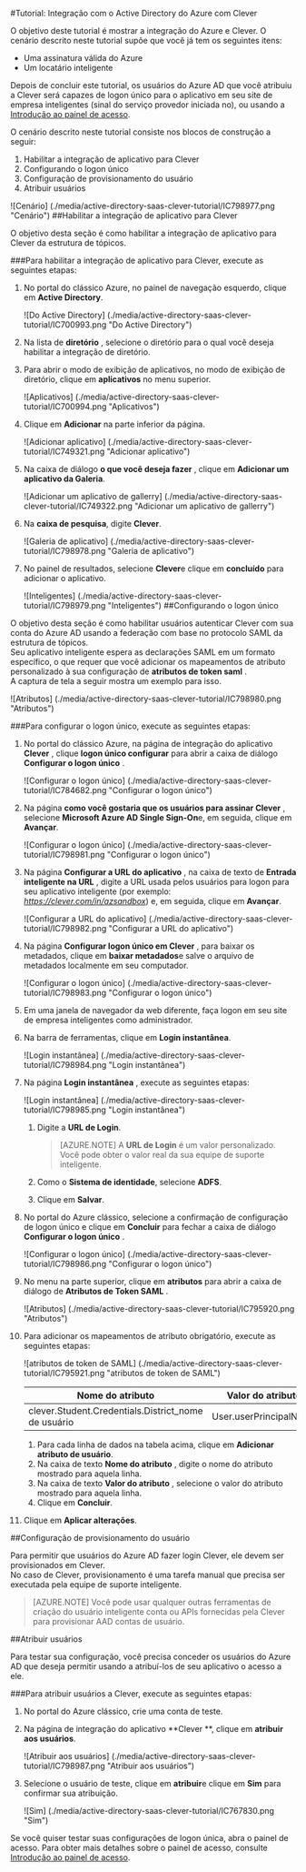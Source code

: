 <properties 
    pageTitle="Tutorial: Integração com o Active Directory do Azure com Clever | Microsoft Azure" 
    description="Saiba como usar Clever com o Azure Active Directory para habilitar o logon único, provisionamento automatizado e muito mais!" 
    services="active-directory" 
    authors="jeevansd"  
    documentationCenter="na" 
    manager="femila"/>
<tags 
    ms.service="active-directory" 
    ms.devlang="na" 
    ms.topic="article" 
    ms.tgt_pltfrm="na" 
    ms.workload="identity" 
    ms.date="09/29/2016" 
    ms.author="jeedes" />

#<a name="tutorial-azure-active-directory-integration-with-clever"></a>Tutorial: Integração com o Active Directory do Azure com Clever

O objetivo deste tutorial é mostrar a integração do Azure e Clever. O cenário descrito neste tutorial supõe que você já tem os seguintes itens:

-   Uma assinatura válida do Azure
-   Um locatário inteligente

Depois de concluir este tutorial, os usuários do Azure AD que você atribuiu a Clever será capazes de logon único para o aplicativo em seu site de empresa inteligentes (sinal do serviço provedor iniciada no), ou usando a [Introdução ao painel de acesso](active-directory-saas-access-panel-introduction.md).

O cenário descrito neste tutorial consiste nos blocos de construção a seguir:

1.  Habilitar a integração de aplicativo para Clever
2.  Configurando o logon único
3.  Configuração de provisionamento do usuário
4.  Atribuir usuários

![Cenário] (./media/active-directory-saas-clever-tutorial/IC798977.png "Cenário")
##<a name="enabling-the-application-integration-for-clever"></a>Habilitar a integração de aplicativo para Clever

O objetivo desta seção é como habilitar a integração de aplicativo para Clever da estrutura de tópicos.

###<a name="to-enable-the-application-integration-for-clever-perform-the-following-steps"></a>Para habilitar a integração de aplicativo para Clever, execute as seguintes etapas:

1.  No portal do clássico Azure, no painel de navegação esquerdo, clique em **Active Directory**.

    ![Do Active Directory] (./media/active-directory-saas-clever-tutorial/IC700993.png "Do Active Directory")

2.  Na lista de **diretório** , selecione o diretório para o qual você deseja habilitar a integração de diretório.

3.  Para abrir o modo de exibição de aplicativos, no modo de exibição de diretório, clique em **aplicativos** no menu superior.

    ![Aplicativos] (./media/active-directory-saas-clever-tutorial/IC700994.png "Aplicativos")

4.  Clique em **Adicionar** na parte inferior da página.

    ![Adicionar aplicativo] (./media/active-directory-saas-clever-tutorial/IC749321.png "Adicionar aplicativo")

5.  Na caixa de diálogo **o que você deseja fazer** , clique em **Adicionar um aplicativo da Galeria**.

    ![Adicionar um aplicativo de gallerry] (./media/active-directory-saas-clever-tutorial/IC749322.png "Adicionar um aplicativo de gallerry")

6.  Na **caixa de pesquisa**, digite **Clever**.

    ![Galeria de aplicativo] (./media/active-directory-saas-clever-tutorial/IC798978.png "Galeria de aplicativo")

7.  No painel de resultados, selecione **Clever**e clique em **concluído** para adicionar o aplicativo.

    ![Inteligentes] (./media/active-directory-saas-clever-tutorial/IC798979.png "Inteligentes")
##<a name="configuring-single-sign-on"></a>Configurando o logon único

O objetivo desta seção é como habilitar usuários autenticar Clever com sua conta do Azure AD usando a federação com base no protocolo SAML da estrutura de tópicos.  
Seu aplicativo inteligente espera as declarações SAML em um formato específico, o que requer que você adicionar os mapeamentos de atributo personalizado à sua configuração de **atributos de token saml** .  
A captura de tela a seguir mostra um exemplo para isso.

![Atributos] (./media/active-directory-saas-clever-tutorial/IC798980.png "Atributos")

###<a name="to-configure-single-sign-on-perform-the-following-steps"></a>Para configurar o logon único, execute as seguintes etapas:

1.  No portal do clássico Azure, na página de integração do aplicativo **Clever** , clique **logon único configurar** para abrir a caixa de diálogo **Configurar o logon único** .

    ![Configurar o logon único] (./media/active-directory-saas-clever-tutorial/IC784682.png "Configurar o logon único")

2.  Na página **como você gostaria que os usuários para assinar Clever** , selecione **Microsoft Azure AD Single Sign-On**e, em seguida, clique em **Avançar**.

    ![Configurar o logon único] (./media/active-directory-saas-clever-tutorial/IC798981.png "Configurar o logon único")

3.  Na página **Configurar a URL do aplicativo** , na caixa de texto de **Entrada inteligente na URL** , digite a URL usada pelos usuários para logon para seu aplicativo inteligente (por exemplo: *https://clever.com/in/azsandbox*) e, em seguida, clique em **Avançar**.

    ![Configurar a URL do aplicativo] (./media/active-directory-saas-clever-tutorial/IC798982.png "Configurar a URL do aplicativo")

4.  Na página **Configurar logon único em Clever** , para baixar os metadados, clique em **baixar metadados**e salve o arquivo de metadados localmente em seu computador.

    ![Configurar o logon único] (./media/active-directory-saas-clever-tutorial/IC798983.png "Configurar o logon único")

5.  Em uma janela de navegador da web diferente, faça logon em seu site de empresa inteligentes como administrador.

6.  Na barra de ferramentas, clique em **Login instantânea**.

    ![Login instantânea] (./media/active-directory-saas-clever-tutorial/IC798984.png "Login instantânea")

7.  Na página **Login instantânea** , execute as seguintes etapas:

    ![Login instantânea] (./media/active-directory-saas-clever-tutorial/IC798985.png "Login instantânea")

    1.  Digite a **URL de Login**.  

        >[AZURE.NOTE] A **URL de Login** é um valor personalizado.
Você pode obter o valor real da sua equipe de suporte inteligente.

    2.  Como o **Sistema de identidade**, selecione **ADFS**.
    3.  Clique em **Salvar**.

8.  No portal do Azure clássico, selecione a confirmação de configuração de logon único e clique em **Concluir** para fechar a caixa de diálogo **Configurar o logon único** .

    ![Configurar o logon único] (./media/active-directory-saas-clever-tutorial/IC798986.png "Configurar o logon único")

9.  No menu na parte superior, clique em **atributos** para abrir a caixa de diálogo de **Atributos de Token SAML** .

    ![Atributos] (./media/active-directory-saas-clever-tutorial/IC795920.png "Atributos")

10. Para adicionar os mapeamentos de atributo obrigatório, execute as seguintes etapas:

    ![atributos de token de SAML] (./media/active-directory-saas-clever-tutorial/IC795921.png "atributos de token de SAML")

  	|Nome do atributo|Valor do atributo|
  	|---|---|
  	|clever.Student.Credentials.District\_nome de usuário|User.userPrincipalName|

    1.  Para cada linha de dados na tabela acima, clique em **Adicionar atributo de usuário**.
    2.  Na caixa de texto **Nome do atributo** , digite o nome do atributo mostrado para aquela linha.
    3.  Na caixa de texto **Valor do atributo** , selecione o valor do atributo mostrado para aquela linha.
    4.  Clique em **Concluir**.

11. Clique em **Aplicar alterações**.

##<a name="configuring-user-provisioning"></a>Configuração de provisionamento do usuário

Para permitir que usuários do Azure AD fazer login Clever, ele devem ser provisionados em Clever.  
No caso de Clever, provisionamento é uma tarefa manual que precisa ser executada pela equipe de suporte inteligente.

>[AZURE.NOTE] Você pode usar qualquer outras ferramentas de criação do usuário inteligente conta ou APIs fornecidas pela Clever para provisionar AAD contas de usuário.

##<a name="assigning-users"></a>Atribuir usuários

Para testar sua configuração, você precisa conceder os usuários do Azure AD que deseja permitir usando a atribuí-los de seu aplicativo o acesso a ele.

###<a name="to-assign-users-to-clever-perform-the-following-steps"></a>Para atribuir usuários a Clever, execute as seguintes etapas:

1.  No portal do Azure clássico, crie uma conta de teste.

2.  Na página de integração do aplicativo **Clever **, clique em **atribuir aos usuários**.

    ![Atribuir aos usuários] (./media/active-directory-saas-clever-tutorial/IC798987.png "Atribuir aos usuários")

3.  Selecione o usuário de teste, clique em **atribuir**e clique em **Sim** para confirmar sua atribuição.

    ![Sim] (./media/active-directory-saas-clever-tutorial/IC767830.png "Sim")

Se você quiser testar suas configurações de logon única, abra o painel de acesso. Para obter mais detalhes sobre o painel de acesso, consulte [Introdução ao painel de acesso](active-directory-saas-access-panel-introduction.md).
